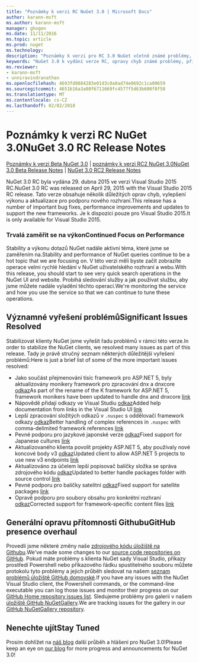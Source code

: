 ```yaml
---
title: "Poznámky k verzi RC NuGet 3.0 | Microsoft Docs"
author: karann-msft
ms.author: karann-msft
manager: ghogen
ms.date: 11/11/2016
ms.topic: article
ms.prod: nuget
ms.technology: 
description: "Poznámky k verzi pro RC 3.0 NuGet včetně známé problémy, opravy chyb, přidaných funkcí a chcete."
keywords: "NuGet 3.0 k vydání verze RC, opravy chyb známé problémy, přidat funkce, chcete"
ms.reviewer:
- karann-msft
- unniravindranathan
ms.openlocfilehash: 4693fd8884283e01d3c0a8ad74e0692c1ca00659
ms.sourcegitcommit: 4651b16a3a08f6711669fc4577f5d63b600f8f58
ms.translationtype: MT
ms.contentlocale: cs-CZ
ms.lasthandoff: 02/02/2018
---
```

# <a name="nuget-30-rc-release-notes"></a><span data-ttu-id="2c21b-104">Poznámky k verzi RC NuGet 3.0</span><span class="sxs-lookup"><span data-stu-id="2c21b-104">NuGet 3.0 RC Release Notes</span></span>

<span data-ttu-id="2c21b-105">[Poznámky k verzi Beta NuGet 3.0](../release-notes/nuget-3.0-beta.md) | [poznámky k verzi RC2 NuGet 3.0](../release-notes/nuget-3.0-RC2.md)</span><span class="sxs-lookup"><span data-stu-id="2c21b-105">[NuGet 3.0 Beta Release Notes](../release-notes/nuget-3.0-beta.md) | [NuGet 3.0 RC2 Release Notes](../release-notes/nuget-3.0-RC2.md)</span></span>

<span data-ttu-id="2c21b-106">NuGet 3.0 RC byla vydána 29. dubna 2015 ve verzi Visual Studio 2015 RC.</span><span class="sxs-lookup"><span data-stu-id="2c21b-106">NuGet 3.0 RC was released on April 29, 2015 with the Visual Studio 2015 RC release.</span></span> <span data-ttu-id="2c21b-107">Tato verze obsahuje několik důležitých oprav chyb, vylepšení výkonu a aktualizace pro podporu nového rozhraní.</span><span class="sxs-lookup"><span data-stu-id="2c21b-107">This release has a number of important bug fixes, performance improvements and updates to support the new frameworks.</span></span>  <span data-ttu-id="2c21b-108">Je k dispozici pouze pro Visual Studio 2015.</span><span class="sxs-lookup"><span data-stu-id="2c21b-108">It is only available for Visual Studio 2015.</span></span>

### <a name="continued-focus-on-performance"></a><span data-ttu-id="2c21b-109">Trvalá zaměřit se na výkon</span><span class="sxs-lookup"><span data-stu-id="2c21b-109">Continued Focus on Performance</span></span>

<span data-ttu-id="2c21b-110">Stability a výkonu dotazů NuGet nadále aktivní téma, které jsme se zaměřením na.</span><span class="sxs-lookup"><span data-stu-id="2c21b-110">Stability and performance of NuGet queries continue to be a hot topic that we are focusing on.</span></span>  <span data-ttu-id="2c21b-111">V této verzi měli byste začít zobrazíte operace velmi rychlé hledání v NuGet uživatelského rozhraní a webu.</span><span class="sxs-lookup"><span data-stu-id="2c21b-111">With this release, you should start to see very quick search operations in the NuGet UI and website.</span></span>  <span data-ttu-id="2c21b-112">Probíhá sledování služby a jak používat službu, aby jsme můžete nadále vyladění těchto operací.</span><span class="sxs-lookup"><span data-stu-id="2c21b-112">We're monitoring the service and how you use the service so that we can continue to tune these operations.</span></span>

## <a name="significant-issues-resolved"></a><span data-ttu-id="2c21b-113">Významné vyřešení problémů</span><span class="sxs-lookup"><span data-stu-id="2c21b-113">Significant Issues Resolved</span></span>

<span data-ttu-id="2c21b-114">Stabilizovat klienty NuGet jsme vyřešit řadu problémů v rámci této verze.</span><span class="sxs-lookup"><span data-stu-id="2c21b-114">In order to stabilize the NuGet clients, we resolved many issues as part of this release.</span></span>  <span data-ttu-id="2c21b-115">Tady je právě stručný seznam některých důležitější vyřešení problémů:</span><span class="sxs-lookup"><span data-stu-id="2c21b-115">Here is just a brief list of some of the more important issues resolved:</span></span>

* <span data-ttu-id="2c21b-116">Jako součást přejmenování tisíc framework pro ASP.NET 5, byly aktualizovány monikery framework pro zpracování dnx a dnxcore [odkaz](https://github.com/NuGet/Home/issues/215)</span><span class="sxs-lookup"><span data-stu-id="2c21b-116">As part of the rename of the K framework for ASP.NET 5, framework monikers have been updated to handle dnx and dnxcore [link](https://github.com/NuGet/Home/issues/215)</span></span>
* <span data-ttu-id="2c21b-117">Nápovědě přidají odkazy ve Visual Studiu [odkaz](https://github.com/NuGet/Home/issues/232)</span><span class="sxs-lookup"><span data-stu-id="2c21b-117">Added help documentation from links in the Visual Studio UI [link](https://github.com/NuGet/Home/issues/232)</span></span>
* <span data-ttu-id="2c21b-118">Lepší zpracování složitých odkazů v `.nuspec` s oddělovači framework odkazy [odkaz](https://github.com/NuGet/Home/issues/276)</span><span class="sxs-lookup"><span data-stu-id="2c21b-118">Better handling of complex references in `.nuspec` with comma-delimited framework references [link](https://github.com/NuGet/Home/issues/276)</span></span>
* <span data-ttu-id="2c21b-119">Pevné podporu pro jazykové japonské verze [odkaz](https://github.com/NuGet/Home/issues/253)</span><span class="sxs-lookup"><span data-stu-id="2c21b-119">Fixed support for Japanese cultures [link](https://github.com/NuGet/Home/issues/253)</span></span>
* <span data-ttu-id="2c21b-120">Aktualizovaného klienta povolit projekty ASP.NET 5, aby používaly nové koncové body v3 [odkaz](https://github.com/NuGet/Home/issues/219)</span><span class="sxs-lookup"><span data-stu-id="2c21b-120">Updated client to allow ASP.NET 5 projects to use new v3 endpoints [link](https://github.com/NuGet/Home/issues/219)</span></span>
* <span data-ttu-id="2c21b-121">Aktualizováno za účelem lepší popisovač balíčky složka se správa zdrojového kódu [odkaz](https://github.com/NuGet/Home/issues/56)</span><span class="sxs-lookup"><span data-stu-id="2c21b-121">Updated to better handle packages folder with source control [link](https://github.com/NuGet/Home/issues/56)</span></span>
* <span data-ttu-id="2c21b-122">Pevné podporu pro balíčky satelitní [odkaz](https://github.com/NuGet/Home/issues/17)</span><span class="sxs-lookup"><span data-stu-id="2c21b-122">Fixed support for satellite packages [link](https://github.com/NuGet/Home/issues/17)</span></span>
* <span data-ttu-id="2c21b-123">Opravě podporu pro soubory obsahu pro konkrétní rozhraní [odkaz](https://github.com/NuGet/Home/issues/18)</span><span class="sxs-lookup"><span data-stu-id="2c21b-123">Corrected support for framework-specific content files [link](https://github.com/NuGet/Home/issues/18)</span></span>

## <a name="github-presence-overhaul"></a><span data-ttu-id="2c21b-124">Generální opravu přítomnosti Githubu</span><span class="sxs-lookup"><span data-stu-id="2c21b-124">GitHub presence overhaul</span></span>

<span data-ttu-id="2c21b-125">Provedli jsme některé změny naše [zdrojového kódu úložiště na Githubu](http://github.com/nuget/home).</span><span class="sxs-lookup"><span data-stu-id="2c21b-125">We've made some changes to our [source code repositories on GitHub](http://github.com/nuget/home).</span></span>  <span data-ttu-id="2c21b-126">Pokud máte problémy s klienta NuGet sady Visual Studio, příkazy prostředí Powershell nebo příkazového řádku spustitelného souboru můžete protokolu tyto problémy a jejich průběh sledovat na našem [seznam problémů úložiště GitHub domovské](http://github.com/nuget/home/issues).</span><span class="sxs-lookup"><span data-stu-id="2c21b-126">If you have any issues with the NuGet Visual Studio client, the Powershell commands, or the command-line executable you can log those issues and monitor their progress on our [GitHub Home repository issues list](http://github.com/nuget/home/issues).</span></span>  <span data-ttu-id="2c21b-127">Sledujeme problémy pro galerii v našem [úložiště GitHub NuGetGallery](http://github.com/nuget/NuGetGallery/issues).</span><span class="sxs-lookup"><span data-stu-id="2c21b-127">We are tracking issues for the gallery in our [GitHub NuGetGallery repository](http://github.com/nuget/NuGetGallery/issues).</span></span>


## <a name="stay-tuned"></a><span data-ttu-id="2c21b-128">Nenechte ujít</span><span class="sxs-lookup"><span data-stu-id="2c21b-128">Stay Tuned</span></span>

<span data-ttu-id="2c21b-129">Prosím dohlížet na [náš blog](http://blog.nuget.org) další průběh a hlášení pro NuGet 3.0!</span><span class="sxs-lookup"><span data-stu-id="2c21b-129">Please keep an eye on [our blog](http://blog.nuget.org) for more progress and announcements for NuGet 3.0!</span></span>